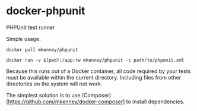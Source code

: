 # docker-phpunit
PHPUnit test runner

Simple usage:

```docker pull mkenney/phpunit```

```docker run -v $(pwd):/app:rw mkenney/phpunit -c path/to/phpunit.xml```

Because this runs out of a Docker container, all code required by your
tests must be available within the current directory. Including files
from other directories on the system will not work.

The simplest solution is to use (Composer)[https://github.com/mkenney/docker-composer]
to install dependencies.

